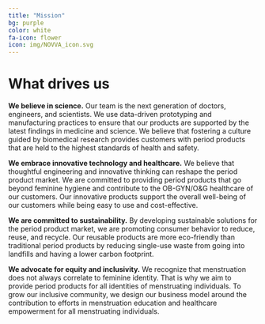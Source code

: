 ```yaml
---
title: "Mission"
bg: purple
color: white
fa-icon: flower
icon: img/NOVVA_icon.svg
---
```


# What drives us

**We believe in science.** Our team is the next generation of doctors, engineers, and scientists. We use data-driven prototyping and manufacturing practices to ensure that our products are supported by the latest findings in medicine and science. We believe that fostering a culture guided by biomedical research provides customers with period products that are held to the highest standards of health and safety.


**We embrace innovative technology and healthcare.** We believe that thoughtful engineering and innovative thinking can reshape the period product market. We are committed to providing period products that go beyond feminine hygiene and contribute to the OB-GYN/O&G healthcare of our customers. Our innovative products support the overall well-being of our customers while being easy to use and cost-effective.


**We are committed to sustainability.** By developing sustainable solutions for the period product market, we are promoting consumer behavior to reduce, reuse, and recycle. Our reusable products are more eco-friendly than traditional period products by reducing single-use waste from going into landfills and having a lower carbon footprint.


**We advocate for equity and inclusivity.** We recognize that menstruation does not always correlate to feminine identity. That is why we aim to provide period products for all identities of menstruating individuals. To grow our inclusive community, we design our business model around the contribution to efforts in menstruation education and healthcare empowerment for all menstruating individuals.
